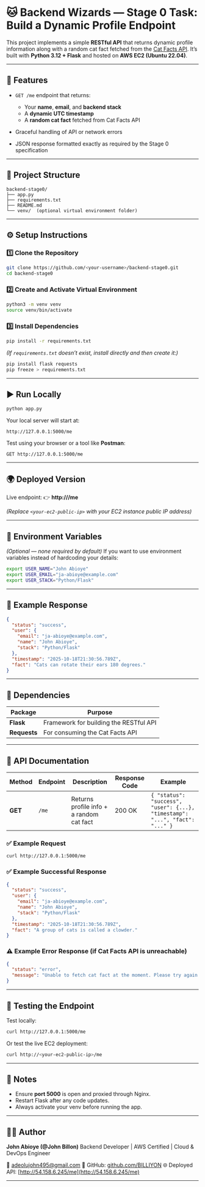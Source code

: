 
# 🐱 Backend Wizards — Stage 0 Task: Build a Dynamic Profile Endpoint

This project implements a simple **RESTful API** that returns dynamic profile information along with a random cat fact fetched from the [Cat Facts API](https://catfact.ninja/fact).
It’s built with **Python 3.12 + Flask** and hosted on **AWS EC2 (Ubuntu 22.04)**.

---

## 🚀 Features

* `GET /me` endpoint that returns:

  * Your **name**, **email**, and **backend stack**
  * A **dynamic UTC timestamp**
  * A **random cat fact** fetched from Cat Facts API
* Graceful handling of API or network errors
* JSON response formatted exactly as required by the Stage 0 specification

---

## 📂 Project Structure

```
backend-stage0/
├── app.py
├── requirements.txt
├── README.md
└── venv/  (optional virtual environment folder)
```

---

## ⚙️ Setup Instructions

### 1️⃣ Clone the Repository

```bash
git clone https://github.com/<your-username>/backend-stage0.git
cd backend-stage0
```

### 2️⃣ Create and Activate Virtual Environment

```bash
python3 -m venv venv
source venv/bin/activate
```

### 3️⃣ Install Dependencies

```bash
pip install -r requirements.txt
```

*(If `requirements.txt` doesn’t exist, install directly and then create it:)*

```bash
pip install flask requests
pip freeze > requirements.txt
```

---

## ▶️ Run Locally

```bash
python app.py
```

Your local server will start at:

```
http://127.0.0.1:5000/me
```

Test using your browser or a tool like **Postman**:

```
GET http://127.0.0.1:5000/me
```

---

## 🌍 Deployed Version

Live endpoint:
👉 **http://<your-ec2-public-ip>/me**

*(Replace `<your-ec2-public-ip>` with your EC2 instance public IP address)*

---

## 🧩 Environment Variables

*(Optional — none required by default)*
If you want to use environment variables instead of hardcoding your details:

```bash
export USER_NAME="John Abioye"
export USER_EMAIL="ja-abioye@example.com"
export USER_STACK="Python/Flask"
```

---

## 🧪 Example Response

```json
{
  "status": "success",
  "user": {
    "email": "ja-abioye@example.com",
    "name": "John Abioye",
    "stack": "Python/Flask"
  },
  "timestamp": "2025-10-18T21:30:56.789Z",
  "fact": "Cats can rotate their ears 180 degrees."
}
```

---

## 🧰 Dependencies

| Package      | Purpose                                |
| ------------ | -------------------------------------- |
| **Flask**    | Framework for building the RESTful API |
| **Requests** | For consuming the Cat Facts API        |

---

## 📘 API Documentation

| Method  | Endpoint | Description                              | Response Code | Example                                                                     |
| ------- | -------- | ---------------------------------------- | ------------- | --------------------------------------------------------------------------- |
| **GET** | `/me`    | Returns profile info + a random cat fact | 200 OK        | `{ "status": "success", "user": {...}, "timestamp": "...", "fact": "..." }` |

### ✅ Example Request

```bash
curl http://127.0.0.1:5000/me
```

### ✅ Example Successful Response

```json
{
  "status": "success",
  "user": {
    "email": "ja-abioye@example.com",
    "name": "John Abioye",
    "stack": "Python/Flask"
  },
  "timestamp": "2025-10-18T21:30:56.789Z",
  "fact": "A group of cats is called a clowder."
}
```

### ⚠️ Example Error Response (if Cat Facts API is unreachable)

```json
{
  "status": "error",
  "message": "Unable to fetch cat fact at the moment. Please try again later."
}
```

---

## 🧠 Testing the Endpoint

Test locally:

```bash
curl http://127.0.0.1:5000/me
```

Or test the live EC2 deployment:

```bash
curl http://<your-ec2-public-ip>/me
```

---

## 📝 Notes

* Ensure **port 5000** is open and proxied through Nginx.
* Restart Flask after any code updates.
* Always activate your venv before running the app.

---

## 👨‍💻 Author

**John Abioye (@John Billon)**
Backend Developer | AWS Certified | Cloud & DevOps Engineer

📧 [adeolujohn495@gmail.com](mailto:adeolujohn495@gmail.com) 
🐙 GitHub: [github.com/BILLIYON]([(https://github.com/BILLIYON/HNG-Backend-Wizards-Stage-0-Task)]) 
🌐 Deployed API: [http://54.158.6.245/me](http://54.158.6.245/me) 

---
